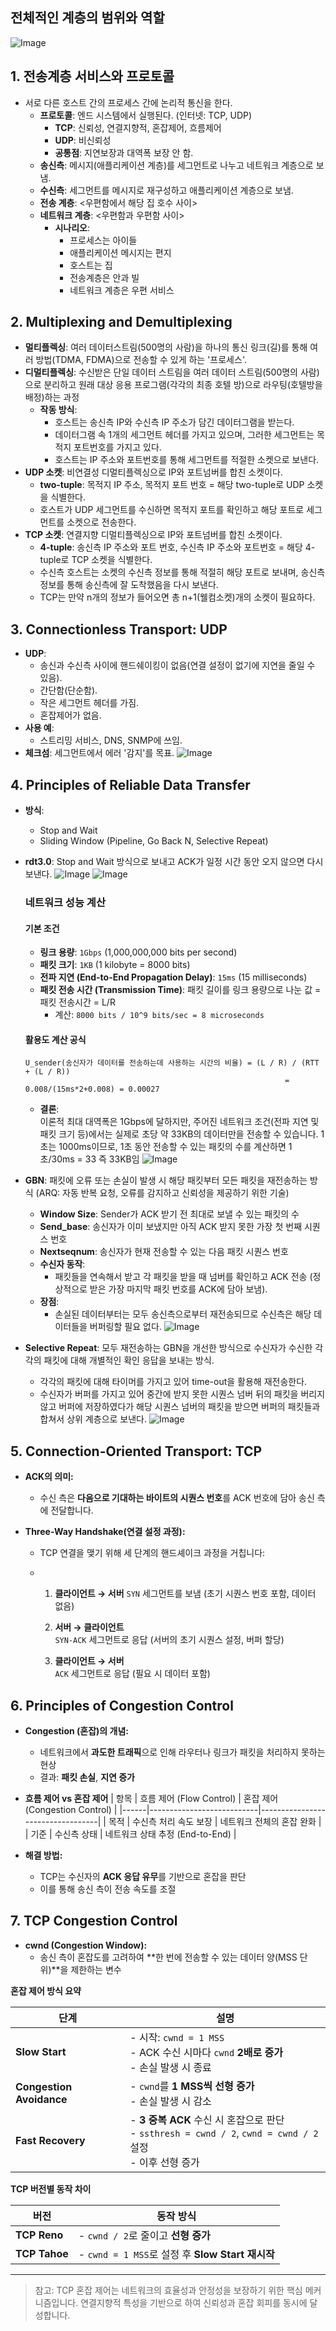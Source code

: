 ## 전체적인 계층의 범위와 역할
![Image](https://github.com/user-attachments/assets/5d51ff50-c339-4930-b21d-c3604f27b312)

## 1. 전송계층 서비스와 프로토콜
- 서로 다른 호스트 간의 프로세스 간에 논리적 통신을 한다.
  - **프로토콜**: 엔드 시스템에서 실행된다. (인터넷: TCP, UDP)
    - **TCP**: 신뢰성, 연결지향적, 혼잡제어, 흐름제어
    - **UDP**: 비신뢰성
    - **공통점**: 지연보장과 대역폭 보장 안 함.
  - **송신측**: 메시지(애플리케이션 계층)를 세그먼트로 나누고 네트워크 계층으로 보냄.
  - **수신측**: 세그먼트를 메시지로 재구성하고 애플리케이션 계층으로 보냄.
  - **전송 계층**: <우편함에서 해당 집 호수 사이>
  - **네트워크 계층**: <우편함과 우편함 사이>
    - **시나리오**:
      - 프로세스는 아이들
      - 애플리케이션 메시지는 편지
      - 호스트는 집
      - 전송계층은 안과 빌
      - 네트워크 계층은 우편 서비스

## 2. Multiplexing and Demultiplexing
- **멀티플렉싱**: 여러 데이터스트림(500명의 사람)을 하나의 통신 링크(길)를 통해 여러 방법(TDMA, FDMA)으로 전송할 수 있게 하는 '프로세스'.
- **디멀티플렉싱**: 수신받은 단일 데이터 스트림을 여러 데이터 스트림(500명의 사람)으로 분리하고 원래 대상 응용 프로그램(각각의 최종 호텔 방)으로 라우팅(호텔방을 배정)하는 과정
  - **작동 방식**:
    - 호스트는 송신측 IP와 수신측 IP 주소가 담긴 데이터그램을 받는다.
    - 데이터그램 속 1개의 세그먼트 헤더를 가지고 있으며, 그러한 세그먼트는 목적지 포트번호를 가지고 있다.
    - 호스트는 IP 주소와 포트번호를 통해 세그먼트를 적절한 소켓으로 보낸다.
- **UDP 소켓**: 비연결성 디멀티플렉싱으로 IP와 포트넘버를 합친 소켓이다.
  - **two-tuple**: 목적지 IP 주소, 목적지 포트 번호 = 해당 two-tuple로 UDP 소켓을 식별한다.
  - 호스트가 UDP 세그먼트를 수신하면 목적지 포트를 확인하고 해당 포트로 세그먼트를 소켓으로 전송한다.
- **TCP 소켓**: 연결지향 디멀티플렉싱으로 IP와 포트넘버를 합친 소켓이다.
  - **4-tuple**: 송신측 IP 주소와 포트 번호, 수신측 IP 주소와 포트번호 = 해당 4-tuple로 TCP 소켓을 식별한다.
  - 수신측 호스트는 소켓의 수신측 정보를 통해 적절히 해당 포트로 보내며, 송신측 정보를 통해 송신측에 잘 도착했음을 다시 보낸다.
  - TCP는 만약 n개의 정보가 들어오면 총 n+1(웰컴소켓)개의 소켓이 필요하다.

## 3. Connectionless Transport: UDP
- **UDP**:
  - 송신과 수신측 사이에 핸드쉐이킹이 없음(연결 설정이 없기에 지연을 줄일 수 있음).
  - 간단함(단순함).
  - 작은 세그먼트 헤더를 가짐.
  - 혼잡제어가 없음.
- **사용 예**:
  - 스트리밍 서비스, DNS, SNMP에 쓰임.
- **체크섬**: 세그먼트에서 에러 '감지'를 목표.
 ![Image](https://github.com/user-attachments/assets/da30c4f6-b229-42f4-89b4-57cf668893b2)


## 4. Principles of Reliable Data Transfer
- **방식**:
  - Stop and Wait
  - Sliding Window (Pipeline, Go Back N, Selective Repeat)
- **rdt3.0**: Stop and Wait 방식으로 보내고 ACK가 일정 시간 동안 오지 않으면 다시 보낸다.
  ![Image](https://github.com/user-attachments/assets/9b2286f8-b8fa-4a13-878b-b908450421e7)
  ![Image](https://github.com/user-attachments/assets/e0857ccc-b32e-41ef-9497-f8e1bec641c0)
  
  ### 네트워크 성능 계산

    #### 기본 조건

    - **링크 용량**: `1Gbps` (1,000,000,000 bits per second)
    - **패킷 크기**: `1KB` (1 kilobyte = 8000 bits)
    - **전파 지연 (End-to-End Propagation Delay)**: `15ms` (15 milliseconds)
    - **패킷 전송 시간 (Transmission Time)**: 패킷 길이를 링크 용량으로 나눈 값 = 패킷 전송시간 = L/R
      - 계산: `8000 bits / 10^9 bits/sec = 8 microseconds`

    #### 활용도 계산 공식

    ```plaintext
    U_sender(송신자가 데이터를 전송하는데 사용하는 시간의 비율) = (L / R) / (RTT + (L / R))
                                                              = 0.008/(15ms*2+0.008) = 0.00027
    ```
  - **결론**:  
      이론적 최대 대역폭은 1Gbps에 달하지만, 주어진 네트워크 조건(전파 지연 및 패킷 크기 등)에서는 실제로 초당 약 33KB의 데이터만을 전송할 수 있습니다.
      1초는 1000ms이므로, 1초 동안 전송할 수 있는 패킷의 수를 계산하면 1초/30ms = 33 즉 33KB임
    ![Image](https://github.com/user-attachments/assets/1e519609-449f-406e-a877-ead6a1ba371a)
    
- **GBN**: 패킷에 오류 또는 손실이 발생 시 해당 패킷부터 모든 패킷을 재전송하는 방식 (ARQ: 자동 반복 요청, 오류를 감지하고 신뢰성을 제공하기 위한 기술)
  - **Window Size**: Sender가 ACK 받기 전 최대로 보낼 수 있는 패킷의 수
  - **Send_base**: 송신자가 이미 보냈지만 아직 ACK 받지 못한 가장 첫 번째 시퀀스 번호
  - **Nextseqnum**: 송신자가 현재 전송할 수 있는 다음 패킷 시퀀스 번호
  - **수신자 동작**:
     - 패킷들을 연속해서 받고 각 패킷을 받을 때 넘버를 확인하고 ACK 전송 (정상적으로 받은 가장 마지막 패킷 번호를 ACK에 담아 보냄).
  - **장점**:
     - 손실된 데이터부터는 모두 송신측으로부터 재전송되므로 수신측은 해당 데이터들을 버퍼링할 필요 없다.
  ![Image](https://github.com/user-attachments/assets/707d28c1-7b4e-48fd-b43d-30da6d5fa366)
- **Selective Repeat**: 모두 재전송하는 GBN을 개선한 방식으로 수신자가 수신한 각각의 패킷에 대해 개별적인 확인 응답을 보내는 방식.
  - 각각의 패킷에 대해 타이머를 가지고 있어 time-out을 활용해 재전송한다.
  - 수신자가 버퍼를 가지고 있어 중간에 받지 못한 시퀀스 넘버 뒤의 패킷을 버리지 않고 버퍼에 저장하였다가 해당 시퀀스 넘버의 패킷을 받으면 버퍼의 패킷들과 합쳐서 상위 계층으로 보낸다.
  ![Image](https://github.com/user-attachments/assets/4a327176-743c-4cb7-840f-4f5c1b57d310)

## 5. Connection-Oriented Transport: TCP

- **ACK의 의미:**  
  - 수신 측은 **다음으로 기대하는 바이트의 시퀀스 번호**를 ACK 번호에 담아 송신 측에 전달합니다.

- **Three-Way Handshake(연결 설정 과정):**
  - TCP 연결을 맺기 위해 세 단계의 핸드셰이크 과정을 거칩니다:

  - 1. **클라이언트 → 서버**
       `SYN` 세그먼트를 보냄 (초기 시퀀스 번호 포함, 데이터 없음)

    2. **서버 → 클라이언트**  
       `SYN-ACK` 세그먼트로 응답 (서버의 초기 시퀀스 설정, 버퍼 할당)

    3. **클라이언트 → 서버**  
       `ACK` 세그먼트로 응답 (필요 시 데이터 포함)

## 6. Principles of Congestion Control

- **Congestion (혼잡)의 개념:**
  - 네트워크에서 **과도한 트래픽**으로 인해 라우터나 링크가 패킷을 처리하지 못하는 현상
  - 결과: **패킷 손실**, **지연 증가**

- **흐름 제어 vs 혼잡 제어**
| 항목 | 흐름 제어 (Flow Control) | 혼잡 제어 (Congestion Control) |
|------|---------------------------|----------------------------------|
| 목적 | 수신측 처리 속도 보장 | 네트워크 전체의 혼잡 완화 |
| 기준 | 수신측 상태 | 네트워크 상태 추정 (End-to-End) |

- **해결 방법:**
  - TCP는 수신자의 **ACK 응답 유무**를 기반으로 혼잡을 판단  
  - 이를 통해 송신 측이 전송 속도를 조절

## 7. TCP Congestion Control

- **cwnd (Congestion Window):**
  - 송신 측이 혼잡도를 고려하여 **한 번에 전송할 수 있는 데이터 양(MSS 단위)**을 제한하는 변수

**혼잡 제어 방식 요약**

| 단계 | 설명 |
|------|------|
| **Slow Start** | - 시작: `cwnd = 1 MSS`<br>- ACK 수신 시마다 `cwnd` **2배로 증가**<br>- 손실 발생 시 종료 |
| **Congestion Avoidance** | - `cwnd`를 **1 MSS씩 선형 증가**<br>- 손실 발생 시 감소 |
| **Fast Recovery** | - **3 중복 ACK** 수신 시 혼잡으로 판단<br>- `ssthresh = cwnd / 2`, `cwnd = cwnd / 2` 설정<br>- 이후 선형 증가 |

**TCP 버전별 동작 차이**

| 버전 | 동작 방식 |
|------|-----------|
| **TCP Reno** | - `cwnd / 2`로 줄이고 **선형 증가** |
| **TCP Tahoe** | - `cwnd = 1 MSS`로 설정 후 **Slow Start 재시작** |

---

> 참고: TCP 혼잡 제어는 네트워크의 효율성과 안정성을 보장하기 위한 핵심 메커니즘입니다. 연결지향적 특성을 기반으로 하여 신뢰성과 혼잡 회피를 동시에 달성합니다.
